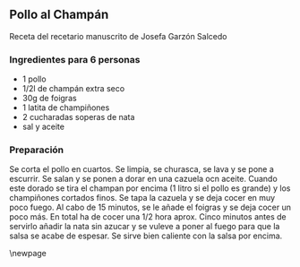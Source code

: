 ## Pollo al Champán

Receta del recetario manuscrito de Josefa Garzón Salcedo

### Ingredientes para 6 personas

- 1 pollo
- 1/2l de champán extra seco
- 30g de foigras
- 1 latita de champiñones
- 2 cucharadas soperas de nata
- sal y aceite

### Preparación

Se corta el pollo en cuartos.
Se limpia, se churasca, se lava y se pone a escurrir.
Se salan y se ponen a dorar en una cazuela ocn aceite.
Cuando este dorado se tira el champan por encima (1 litro si el pollo es grande)
y los champiñones cortados finos.
Se tapa la cazuela y se deja cocer en muy poco fuego.
Al cabo de 15 minutos, se le añade el foigras y se deja cocer un poco más.
En total ha de cocer una 1/2 hora aprox.
Cinco minutos antes de servirlo añadir la nata sin azucar y se vuleve a poner al fuego para que la salsa se acabe de espesar.
Se sirve bien caliente con la salsa por encima.


\newpage


